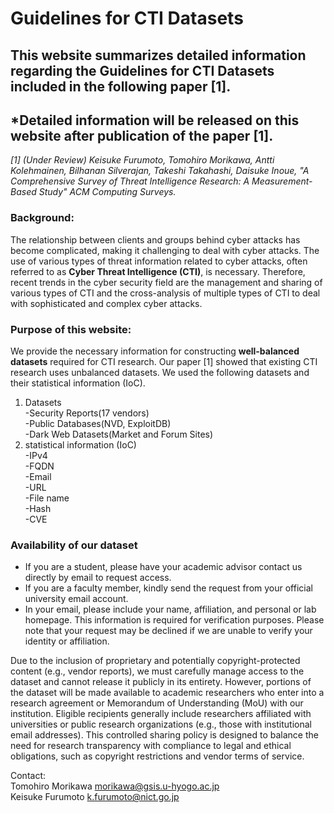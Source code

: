 # Guidelines for CTI Datasets

## This website summarizes detailed information regarding the Guidelines for CTI Datasets included in the following paper [1].

## *Detailed information will be released on this website after publication of the paper [1].

*[1] (Under Review) Keisuke Furumoto, Tomohiro Morikawa, Antti Kolehmainen, Bilhanan Silverajan, Takeshi Takahashi, Daisuke Inoue, "A Comprehensive Survey of Threat Intelligence Research: A Measurement-Based Study" ACM Computing Surveys.*

### Background:<br>
The relationship between clients and groups behind cyber attacks has become complicated, making it challenging to deal with cyber attacks.
The use of various types of threat information related to cyber attacks, often referred to as **Cyber Threat Intelligence (CTI)**, is necessary.
Therefore, recent trends in the cyber security field are the management and sharing of various types of CTI and the cross-analysis of multiple types of CTI to deal with sophisticated and complex cyber attacks. 

### Purpose of this website:<br>
We provide the necessary information for constructing **well-balanced datasets** required for CTI research.
Our paper [1] showed that existing CTI research uses unbalanced datasets. We used the following datasets and their statistical information (IoC).

1. Datasets<br>
   -Security Reports(17 vendors)<br>
   -Public Databases(NVD, ExploitDB)<br>
   -Dark Web Datasets(Market and Forum Sites)<br>
2. statistical information (IoC)<br>
   -IPv4<br>
   -FQDN<br>
   -Email<br>
   -URL<br>
   -File name<br>
   -Hash<br>
   -CVE<br>

### Availability of our dataset
- If you are a student, please have your academic advisor contact us directly by email to request access. <br>
- If you are a faculty member, kindly send the request from your official university email account. <br>
- In your email, please include your name, affiliation, and personal or lab homepage. This information is required for verification purposes. Please note that your request may be declined if we are unable to verify your identity or affiliation.

Due to the inclusion of proprietary and potentially copyright-protected content (e.g., vendor reports), we must carefully manage access to the dataset and cannot release it publicly in its entirety. However, portions of the dataset will be made available to academic researchers who enter into a research agreement or Memorandum of Understanding (MoU) with our institution. Eligible recipients generally include researchers affiliated with universities or public research organizations (e.g., those with institutional email addresses). This controlled sharing policy is designed to balance the need for research transparency with compliance to legal and ethical obligations, such as copyright restrictions and vendor terms of service.<br>

Contact:<br>
Tomohiro Morikawa
morikawa@gsis.u-hyogo.ac.jp<br>
Keisuke Furumoto
k.furumoto@nict.go.jp<br>

